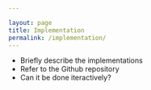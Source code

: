 ```yaml
---

layout: page
title: Implementation
permalink: /implementation/
---
```



- Briefly describe the implementations
- Refer to the Github repository
- Can it be done iteractively?